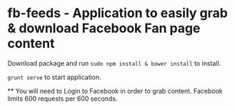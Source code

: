 # fb-feeds - Application to easily grab & download Facebook Fan page content

Download package and run `sudo npm install & bower install` to install.

`grunt serve` to start application.

** You will need to Login to Facebook in order to grab content. Facebook limits 600 requests per 600 seconds.
